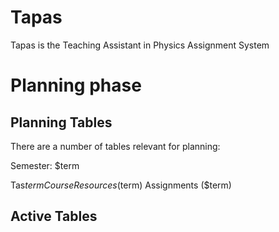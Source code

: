 # Tapas
Tapas is the Teaching Assistant in Physics Assignment System

# Planning phase

## Planning Tables

There are a number of tables relevant for planning:

  Semester: $term

  Tas$term
  CourseResources ($term)
  Assignments ($term)
  

## Active Tables